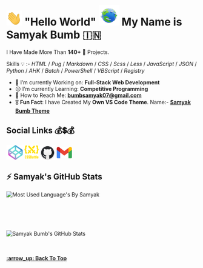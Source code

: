 <!-- :copyright: Created/Designed By Samyak Bumb -->
<!-- Start -->
# <img src="gif/hello.webp" width="41px">  "Hello World" <img src="icons/erth.png" width="54px">  **My Name is Samyak Bumb** :india:
I Have Made More Than **140+** :partying_face: Projects.
<!-- Learnd Languages -->
Skills :bulb: :- _HTML_ / _Pug_ / _Markdown_ / _CSS_ / _Scss_ / _Less_ / _JavaScript_ / _JSON_ / _Python_ / _AHK_ / _Batch_ / _PowerShell_ / _VBScript_ / _Registry_
<!-- About Me -->
* :star_struck: I’m currently Working on: **Full-Stack Web Development**
* :neutral_face: I’m currently Learning: **Competitive Programming**
* :email: How to Reach Me: **bumbsamyak07@gmail.com**
* :medal_military: **Fun Fact**: I have Created My **Own VS Code Theme**. Name:- **[Samyak Bumb Theme](https://marketplace.visualstudio.com/items?itemName=SamyakBumb.samyak "VS Code MarketPlace")**

## Social Links :moneybag::heavy_dollar_sign::moneybag:
 <a href="https://codepen.io/samyak-bumb" target="_blank"><img align="center" src="icons/codepen.png" alt="Samyak's CodePen" height="39" width="48"></a><a href="https://cssbattle.dev/player/samyak_bumb"><img align="center" src="1.svg" alt="Samyak's CSSBattle" height="37" width="37"></a> <a href="https://github.com/samyak-bumb" target="_blank"><img align="center" src="icons/github.png" alt="Samyak's GitHub" height="40" width="40"></a> <a href="mailto:bumbsamyak07@gmai.com"><img align="center" src="icons/gmail.png" alt="Samyak's Gmail" height="30" width="40"></a><br>
## :zap: Samyak's GitHub Stats
<!-- Most Langauge Used -->
<td style="border: none !important"><span><img align="left" src="https://github-readme-stats.vercel.app/api/top-langs/?username=Samyak-Bumb&count_private=true&layout=compact&langs_count=8&theme=radical" alt="Most Used Language's By Samyak"></span></td>
 <br><br><br><br><br><br>
<!-- GitHub Stats -->
<td style="border: none !important"><span><img align="center" src="https://github-readme-stats.vercel.app/api?username=Samyak-Bumb&show_icons=true&locale=en&theme=radical" alt="Samyak Bumb's GitHub Stats"></span></td><br><br>
<!-- Back to Top -->
 <br><p align="left"><b><a href="#">:arrow_up: Back To Top</a></b></p>
<!-- End -->
